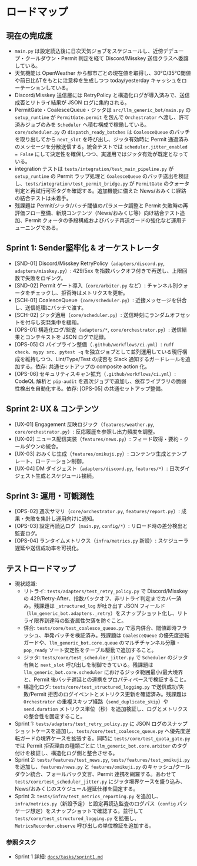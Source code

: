 # ロードマップ

## 現在の完成度
- `main.py` は設定読込後に日次天気ジョブをスケジュールし、近傍デデュープ・クールダウン・Permit 判定を経て Discord/Misskey 送信クラスへ委譲している。
- 天気機能は OpenWeather から都市ごとの現在値を取得し、30℃/35℃閾値や前日比ΔTをもとに注意枠を生成しつつ today/yesterday キャッシュをローテーションしている。
- Discord/Misskey 送信層には RetryPolicy と構造化ログが導入済みで、送信成否とリトライ結果が JSON ログに集約される。
- PermitGate・CoalesceQueue・ジッタは `src/llm_generic_bot/main.py` の `setup_runtime` が `PermitGate.permit` を包んで `Orchestrator` へ渡し、許可済みジョブのみを `Scheduler` へ積む構成で稼働している。`core/scheduler.py` の `dispatch_ready_batches` は `CoalesceQueue` のバッチを取り出してから `next_slot` を呼び出し、ジッタ有効時に Permit 通過済みのメッセージを分散送信する。統合テストでは `scheduler.jitter_enabled = False` にして決定性を確保しつつ、実運用ではジッタ有効が既定となっている。
- integration テストは `tests/integration/test_main_pipeline.py` が `setup_runtime` の Permit ラップ処理と `CoalesceQueue` のバッチ送出を検証し、`tests/integration/test_permit_bridge.py` が `PermitGate` のクォータ判定と再試行可否タグを確認する。追加機能に備えた News/おみくじ経路の結合テストは未着手。
- 残課題は Permit/ジッタ/バッチ閾値のパラメータ調整と Permit 失敗時の再評価フロー整備、新規コンテンツ（News/おみくじ等）向け結合テスト追加、Permit クォータの多段構成およびバッチ再送ガードの強化など運用チューニングである。

## Sprint 1: Sender堅牢化 & オーケストレータ
- [SND-01] Discord/Misskey RetryPolicy（`adapters/discord.py`, `adapters/misskey.py`）: 429/5xx を指数バックオフ付きで再送し、上限回数で失敗をロギング。
- [SND-02] Permit ゲート導入（`core/arbiter.py` など）: チャンネル別クォータをチェックし、拒否時はメトリクスを更新。
- [SCH-01] CoalesceQueue（`core/scheduler.py`）: 近接メッセージを併合し、送信処理にバッチで渡す。
- [SCH-02] ジッタ適用（`core/scheduler.py`）: 送信時刻にランダムオフセットを付与し突発集中を緩和。
- [OPS-01] 構造化ログ/監査（`adapters/*`, `core/orchestrator.py`）: 送信結果とコンテキストを JSON ログで記録。
- [OPS-05] CI パイプライン整備（`.github/workflows/ci.yml`）: `ruff check`、`mypy src`、`pytest -q` を独立ジョブとして並列運用している現行構成を維持しつつ、Lint/Type/Test の成否を Slack 通知するガードレールを追加する。依存: 共通セットアップの composite action 化。
- [OPS-06] セキュリティスキャン拡充（`.github/workflows/ci.yml`）: CodeQL 解析と `pip-audit` を週次ジョブで追加し、依存ライブラリの脆弱性検出を自動化する。依存: [OPS-05] の共通セットアップ整備。

## Sprint 2: UX & コンテンツ
- [UX-01] Engagement 反映ロジック（`features/weather.py`, `core/orchestrator.py`）: 反応履歴を参照し出力頻度を調整。
- [UX-02] ニュース配信実装（`features/news.py`）: フィード取得・要約・クールダウンの統合。
- [UX-03] おみくじ生成（`features/omikuji.py`）: コンテンツ生成とテンプレート、ローテーション制御。
- [UX-04] DM ダイジェスト（`adapters/discord.py`, `features/*`）: 日次ダイジェスト生成とスケジュール接続。

## Sprint 3: 運用・可観測性
- [OPS-02] 週次サマリ（`core/orchestrator.py`, `features/report.py`）: 成果・失敗を集計し運用向けに通知。
- [OPS-03] 設定再読込ログ（`main.py`, `config/*`）: リロード時の差分検出と監査ログ。
- [OPS-04] ランタイムメトリクス（`infra/metrics.py` 新設）: スケジューラ遅延や送信成功率を可視化。

## テストロードマップ
- 現状認識:
  - リトライ: `tests/adapters/test_retry_policy.py` で Discord/Misskey の 429/Retry-After、指数バックオフ、非リトライ判定までカバー済み。残課題は `_structured_log` が吐き出す JSON フィールド（`llm_generic_bot.adapters._retry`）をスナップショット化し、リトライ限界到達時の監査属性欠落を防ぐこと。
  - 併合: `tests/core/test_coalesce_queue.py` で窓内併合、閾値即時フラッシュ、単発バッチを検証済み。残課題は `CoalesceQueue` の優先度逆転ガードや、`llm_generic_bot.core.queue` のマルチチャンネル分離・`pop_ready` ソート安定性をテーブル駆動で追加すること。
  - ジッタ: `tests/core/test_scheduler_jitter.py` で `Scheduler` のジッタ有無と `next_slot` 呼び出しを制御できている。残課題は `llm_generic_bot.core.scheduler` におけるジッタ範囲最小/最大境界と、Permit 後バッチ遅延との連携をプロパティベースで検証すること。
  - 構造化ログ: `tests/core/test_structured_logging.py` で送信成功/失敗/Permit 拒否のログイベントとメトリクス更新を確認済み。残課題は `Orchestrator` の重複スキップ経路（`send_duplicate_skip`）や `send.duration` メトリクス単位（秒）を追加検証し、ログとメトリクスの整合性を固定すること。
- Sprint 1: `tests/adapters/test_retry_policy.py` に JSON ログのスナップショットケースを追加し、`tests/core/test_coalesce_queue.py` へ優先度逆転ガードの境界ケースを拡張する。同時に `tests/core/test_quota_gate.py` では Permit 拒否理由の種類ごとに `llm_generic_bot.core.arbiter` のタグ付けを検証し、構造化ログ側と整合させる。
- Sprint 2: `tests/features/test_news.py`, `tests/features/test_omikuji.py` を追加し、`features/news.py` と `features/omikuji.py` のキャッシュ/クールダウン統合、フォールバック文言、Permit 連携を網羅する。あわせて `tests/core/test_scheduler_jitter.py` にジッタ境界ケースを盛り込み、News/おみくじのスケジュール遅延仕様を固定する。
- Sprint 3: `tests/infra/test_metrics_reporting.py` を追加し、`infra/metrics.py`（新設予定）と設定再読込監査のログパス（`config` パッケージ想定）をスナップショットで確認する。並行して `tests/core/test_structured_logging.py` を拡張し、`MetricsRecorder.observe` 呼び出しの単位検証を追加する。

### 参照タスク
- Sprint 1 詳細: [`docs/tasks/sprint1.md`](tasks/sprint1.md)
